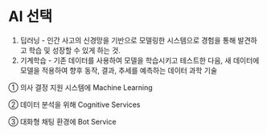 # AI 선택

1. 딥러닝 - 인간 사고의 신경망을 기반으로 모델링한 시스템으로 경험을 통해 발견하고 학습 및 성장할 수 있게 하는 것.
2. 기계학습 - 기존 데이터를 사용하여 모델을 학습시키고 테스트한 다음, 새 데이터에 모델을 적용하여 향후 동작, 결과, 추세를 예측하는 데이터 과학 기술

① 의사 결정 지원 시스템에 Machine Learning

② 데이터 분석을 위해 Cognitive Services

③ 대화형 채팅 환경에 Bot Service